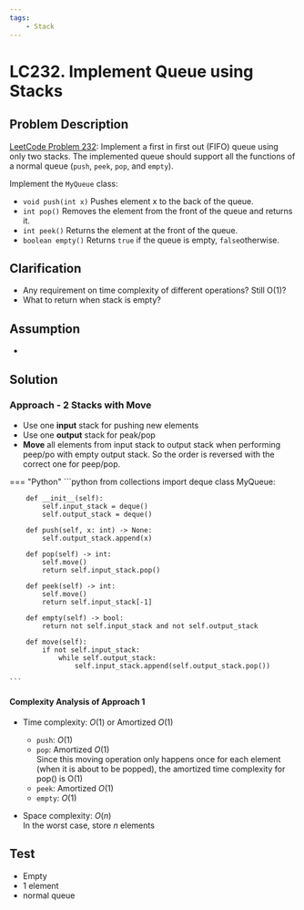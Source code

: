 ```yaml
---
tags:
    - Stack
---
```


# LC232. Implement Queue using Stacks

## Problem Description

[LeetCode Problem 232](https://leetcode.com/problems/implement-queue-using-stacks): Implement a first in first out (FIFO) queue using only two stacks. The implemented queue should support all the functions of a normal queue (`push`, `peek`, `pop`, and `empty`).

Implement the `MyQueue` class:

- `void push(int x)` Pushes element x to the back of the queue.
- `int pop()` Removes the element from the front of the queue and returns it.
- `int peek()` Returns the element at the front of the queue.
- `boolean empty()` Returns `true` if the queue is empty, `false`otherwise.

## Clarification

- Any requirement on time complexity of different operations? Still O(1)?
- What to return when stack is empty?

## Assumption

-

## Solution

### Approach - 2 Stacks with Move

- Use one **input** stack for pushing new elements
- Use one **output** stack for peak/pop
- **Move** all elements from input stack to output stack when performing peep/po with empty output stack. So the order is reversed with the correct one for peep/pop.

=== "Python"
    ```python
    from collections import deque
    class MyQueue:

        def __init__(self):
            self.input_stack = deque()
            self.output_stack = deque()

        def push(self, x: int) -> None:
            self.output_stack.append(x)

        def pop(self) -> int:
            self.move()
            return self.input_stack.pop()

        def peek(self) -> int:
            self.move()
            return self.input_stack[-1]

        def empty(self) -> bool:
            return not self.input_stack and not self.output_stack

        def move(self):
            if not self.input_stack:
                while self.output_stack:
                    self.input_stack.append(self.output_stack.pop())

    ```

#### Complexity Analysis of Approach 1

- Time complexity: $O(1)$ or Amortized $O(1)$

    - `push`: $O(1)$
    - `pop`: Amortized $O(1)$  
    Since this moving operation only happens once for each element (when it is about to be popped), the amortized time complexity for pop() is O(1)
    - `peek`: Amortized $O(1)$
    - `empty`: $O(1)$

- Space complexity: $O(n)$  
  In the worst case, store $n$ elements

## Test

- Empty
- 1 element
- normal queue
